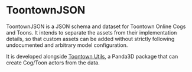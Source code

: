 # ToontownJSON
ToontownJSON is a JSON schema and dataset for Toontown Online Cogs and Toons. It intends to separate the assets from their implementation details, so that custom assets can be added without strictly following undocumented and arbitrary model configuration.

It is developed alongside [Toontown Utils](https://github.com/demiurgeQuantified/toontownutils), a Panda3D package that can create Cog/Toon actors from the data.
